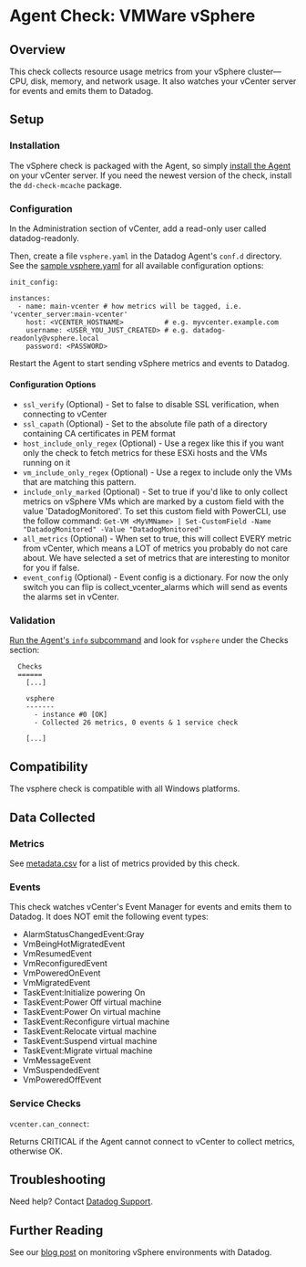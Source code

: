 # Agent Check: VMWare vSphere

## Overview

This check collects resource usage metrics from your vSphere cluster—CPU, disk, memory, and network usage. It also watches your vCenter server for events and emits them to Datadog.

## Setup
### Installation

The vSphere check is packaged with the Agent, so simply [install the Agent](https://app.datadoghq.com/account/settings#agent) on your vCenter server. If you need the newest version of the check, install the `dd-check-mcache` package.

### Configuration

In the Administration section of vCenter, add a read-only user called datadog-readonly.

Then, create a file `vsphere.yaml` in the Datadog Agent's `conf.d` directory. See the [sample vsphere.yaml](https://github.com/DataDog/integrations-core/blob/master/vsphere/conf.yaml.example) for all available configuration options:

```
init_config:

instances:
  - name: main-vcenter # how metrics will be tagged, i.e. 'vcenter_server:main-vcenter'
    host: <VCENTER_HOSTNAME>          # e.g. myvcenter.example.com
    username: <USER_YOU_JUST_CREATED> # e.g. datadog-readonly@vsphere.local
    password: <PASSWORD>
```

Restart the Agent to start sending vSphere metrics and events to Datadog.

#### Configuration Options

* `ssl_verify` (Optional) - Set to false to disable SSL verification, when connecting to vCenter
* `ssl_capath` (Optional) - Set to the absolute file path of a directory containing CA certificates in PEM format
* `host_include_only_regex` (Optional) - Use a regex like this if you want only the check to fetch metrics for these ESXi hosts and the VMs running on it
* `vm_include_only_regex` (Optional) - Use a regex to include only the VMs that are matching this pattern.
* `include_only_marked` (Optional) - Set to true if you'd like to only collect metrics on vSphere VMs which are marked by a custom field with the value 'DatadogMonitored'. To set this custom field with PowerCLI, use the follow command: `Get-VM <MyVMName> | Set-CustomField -Name "DatadogMonitored" -Value "DatadogMonitored"`
* `all_metrics` (Optional) - When set to true, this will collect EVERY metric from vCenter, which means a LOT of metrics you probably do not care about. We have selected a set of metrics that are interesting to monitor for you if false.
* `event_config` (Optional) - Event config is a dictionary. For now the only switch you can flip is collect_vcenter_alarms which will send as events the alarms set in vCenter.

### Validation

[Run the Agent's `info` subcommand](https://help.datadoghq.com/hc/en-us/articles/203764635-Agent-Status-and-Information) and look for `vsphere` under the Checks section:

```
  Checks
  ======
    [...]

    vsphere
    -------
      - instance #0 [OK]
      - Collected 26 metrics, 0 events & 1 service check

    [...]
```

## Compatibility

The vsphere check is compatible with all Windows platforms.

## Data Collected
### Metrics

See [metadata.csv](https://github.com/DataDog/integrations-core/blob/master/vsphere/metadata.csv) for a list of metrics provided by this check.

### Events

This check watches vCenter's Event Manager for events and emits them to Datadog. It does NOT emit the following event types:

* AlarmStatusChangedEvent:Gray
* VmBeingHotMigratedEvent
* VmResumedEvent
* VmReconfiguredEvent
* VmPoweredOnEvent
* VmMigratedEvent
* TaskEvent:Initialize powering On
* TaskEvent:Power Off virtual machine
* TaskEvent:Power On virtual machine
* TaskEvent:Reconfigure virtual machine
* TaskEvent:Relocate virtual machine
* TaskEvent:Suspend virtual machine
* TaskEvent:Migrate virtual machine
* VmMessageEvent
* VmSuspendedEvent
* VmPoweredOffEvent

### Service Checks

`vcenter.can_connect`:

Returns CRITICAL if the Agent cannot connect to vCenter to collect metrics, otherwise OK.

## Troubleshooting
Need help? Contact [Datadog Support](http://docs.datadoghq.com/help/).

## Further Reading
See our [blog post](https://www.datadoghq.com/blog/unified-vsphere-app-monitoring-datadog/#auto-discovery-across-vm-and-app-layers) on monitoring vSphere environments with Datadog.
